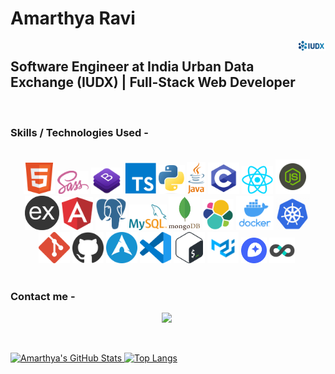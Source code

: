 <!--
**Amarthya03/Amarthya03** is a ✨ _special_ ✨ repository because its `README.md` (this file) appears on your GitHub profile.

Here are some ideas to get you started:

- 🔭 I’m currently working on ...
- 🌱 I’m currently learning ...
- 👯 I’m looking to collaborate on ...
- 🤔 I’m looking for help with ...
- 💬 Ask me about ...
- 📫 How to reach me: ...
- 😄 Pronouns: ...
- ⚡ Fun fact: ...
-->

# Amarthya Ravi

<div style="display: flex; flex-direction: row; justify-content: space-between">
    <div> 
        <h2> Software Engineer at India Urban Data Exchange <a href="https://iudx.org.in/" style="text-decoration: none;">(IUDX)</a> | Full-Stack Web Developer </h2>
    </div>  
    <div>
        <img src="./images/iudx.png" width=80> 
     </div> 
</div>

<br />

### **Skills / Technologies Used** -

<br />

<div style="text-align: center; width: 500px">

<img src="./images/html.png" width=50>
<img src="./images/scss.png" width=50>
<img src="./images/bootstrap.png" width=50>

<img src="./images/ts.png" width=50>
<img src="./images/python.svg-183064513" width=42>
<img src="./images/java.png" width=30>
<img src="./images/c.png" width=50>

<img src="./images/react.png" width=50>
<img src="./images/node.png" width=55>
<img src="./images/express.png" width=55>
<img src="./images/angular.png" width=50>

<img src="./images/psql.png" width=50>
<img src="./images/mysql.png" width=60>
<img src="./images/mongo.png" width=50>
<img src="./images/elastic.png" width=50>

<img src="./images/docker.png" width="60">
<img src="./images/kube.png" width=52>
<img src="./images/git.png" width=50>
<img src="./images/github.png"width=50>

<img src="./images/arch.png" width=50>
<img src="./images/code.png" width=50>
<img src="./images/bash.png" width=50>

<img src="./images/mui.png" width=50>
<img src="./images/mapbox.png" width=41>
<img src="./images/superset.png" width=41>

</div>

<br />

### **Contact me** -

<div style="text-align: center; width: 500px">

<a href="https://www.linkedin.com/in/amarthya-ravi-2b66997b/"><img src="https://external-content.duckduckgo.com/iu/?u=https%3A%2F%2Fblog.carltonstaffing.com%2Fwp-content%2Fuploads%2F2020%2F09%2Flinkedin-icon-logo-png-transparent-2048x2048.png&f=1&nofb=1&ipt=3f4cb8983991b232b8ec3149a231ab166e41cdb02d9017c2e3cb350b39320231&ipo=images" width=50 />

</div>
<br />

![Amarthya's GitHub Stats](https://github-readme-stats.vercel.app/api?username=Amarthya03&show_icons=true&title_color=ffffff&icon_color=bb2acf&text_color=daf7dc&bg_color=191919)
![Top Langs](https://github-readme-stats.vercel.app/api/top-langs/?username=Amarthya03&layout=compact&langs_count=6&show_icons=true&title_color=ffffff&icon_color=bb2acf&text_color=daf7dc&bg_color=191919)
